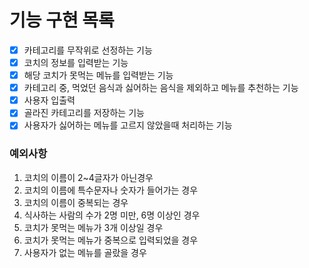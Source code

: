 # 기능 구현 목록
- [x] 카테고리를 무작위로 선정하는 기능
- [x] 코치의 정보를 입력받는 기능
- [x] 해당 코치가 못먹는 메뉴를 입력받는 기능
- [x] 카테고리 중, 먹었던 음식과 싫어하는 음식을 제외하고 메뉴를 추천하는 기능
- [x] 사용자 입출력
- [x] 골라진 카테고리를 저장하는 기능
- [x] 사용자가 싫어하는 메뉴를 고르지 않았을때 처리하는 기능

### 예외사항
1. 코치의 이름이 2~4글자가 아닌경우
2. 코치의 이름에 특수문자나 숫자가 들어가는 경우
3. 코치의 이름이 중복되는 경우
4. 식사하는 사람의 수가 2명 미만, 6명 이상인 경우
5. 코치가 못먹는 메뉴가 3개 이상일 경우
6. 코치가 못먹는 메뉴가 중복으로 입력되었을 경우
7. 사용자가 없는 메뉴를 골랐을 경우
